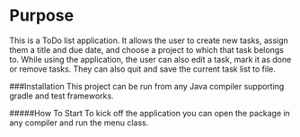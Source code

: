 # Purpose
This is a ToDo list application. It allows the user to
create new tasks, assign them a title and due date, and choose a project to which
that task belongs to. While using the application, the user can also edit a task, mark it as done or
remove tasks. They can also quit and save the current task list to file.

###Installation
This project can be run from any Java compiler supporting gradle and test frameworks.

#####How To Start
To kick off the application you can open the package in any compiler and run the
menu class. 

